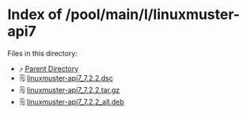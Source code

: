 
# Index of /pool/main/l/linuxmuster-api7
Files in this directory:
- ⤴ [Parent Directory](../)
- 🗒 [linuxmuster-api7_7.2.2.dsc](linuxmuster-api7_7.2.2.dsc)
- 🗒 [linuxmuster-api7_7.2.2.tar.gz](linuxmuster-api7_7.2.2.tar.gz)
- 🗒 [linuxmuster-api7_7.2.2_all.deb](linuxmuster-api7_7.2.2_all.deb)
